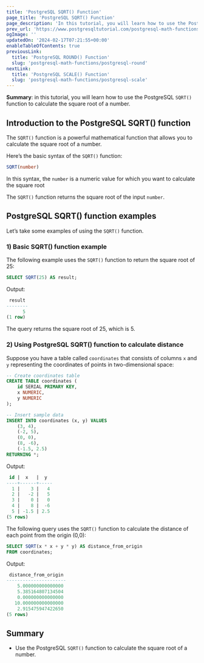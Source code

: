 ```yaml
---
title: 'PostgreSQL SQRT() Function'
page_title: 'PostgreSQL SQRT() Function'
page_description: 'In this tutorial, you will learn how to use the PostgreSQL SQRT() function to calculate the square root of a number.'
prev_url: 'https://www.postgresqltutorial.com/postgresql-math-functions/postgresql-sqrt/'
ogImage: ''
updatedOn: '2024-02-17T07:21:55+00:00'
enableTableOfContents: true
previousLink:
  title: 'PostgreSQL ROUND() Function'
  slug: 'postgresql-math-functions/postgresql-round'
nextLink:
  title: 'PostgreSQL SCALE() Function'
  slug: 'postgresql-math-functions/postgresql-scale'
---
```


**Summary**: in this tutorial, you will learn how to use the PostgreSQL `SQRT()` function to calculate the square root of a number.

## Introduction to the PostgreSQL SQRT() function

The `SQRT()` function is a powerful mathematical function that allows you to calculate the square root of a number.

Here’s the basic syntax of the `SQRT()` function:

```sql
SQRT(number)
```

In this syntax, the `number` is a numeric value for which you want to calculate the square root

The `SQRT()` function returns the square root of the input `number`.

## PostgreSQL SQRT() function examples

Let’s take some examples of using the `SQRT()` function.

### 1\) Basic SQRT() function example

The following example uses the `SQRT()` function to return the square root of 25:

```sql
SELECT SQRT(25) AS result;
```

Output:

```sql
 result
--------
      5
(1 row)
```

The query returns the square root of 25, which is 5\.

### 2\) Using PostgreSQL SQRT() function to calculate distance

Suppose you have a table called `coordinates` that consists of columns `x` and `y` representing the coordinates of points in two\-dimensional space:

```sql
-- Create coordinates table
CREATE TABLE coordinates (
    id SERIAL PRIMARY KEY,
    x NUMERIC,
    y NUMERIC
);

-- Insert sample data
INSERT INTO coordinates (x, y) VALUES
    (3, 4),
    (-2, 5),
    (0, 0),
    (8, -6),
    (-1.5, 2.5)
RETURNING *;
```

Output:

```sql
 id |  x   |  y
----+------+-----
  1 |    3 |   4
  2 |   -2 |   5
  3 |    0 |   0
  4 |    8 |  -6
  5 | -1.5 | 2.5
(5 rows)
```

The following query uses the `SQRT()` function to calculate the distance of each point from the origin (0,0\):

```sql
SELECT SQRT(x * x + y * y) AS distance_from_origin
FROM coordinates;
```

Output:

```sql
 distance_from_origin
----------------------
    5.000000000000000
    5.385164807134504
    0.000000000000000
   10.000000000000000
    2.915475947422650
(5 rows)
```

## Summary

- Use the PostgreSQL `SQRT()` function to calculate the square root of a number.
